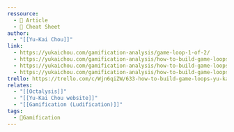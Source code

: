 ```yaml
---
ressource:
  - 📰 Article
  - 📑 Cheat Sheet
author:
  - "[[Yu-Kai Chou]]"
link:
  - https://yukaichou.com/gamification-analysis/game-loop-1-of-2/
  - https://yukaichou.com/gamification-analysis/how-to-build-game-loops-part-2-of-4/
  - https://yukaichou.com/gamification-analysis/how-to-build-game-loops-part-3-of-4/
  - https://yukaichou.com/gamification-analysis/how-to-build-game-loops-part-4-of-4/
trello: https://trello.com/c/Wjn6qiZW/633-how-to-build-game-loops-yu-kai-chou
relates:
  - "[[Octalysis]]"
  - "[[Yu-Kai Chou website]]"
  - "[[Gamification (Ludification)]]"
tags:
  - 🧩Gamification
---
```

